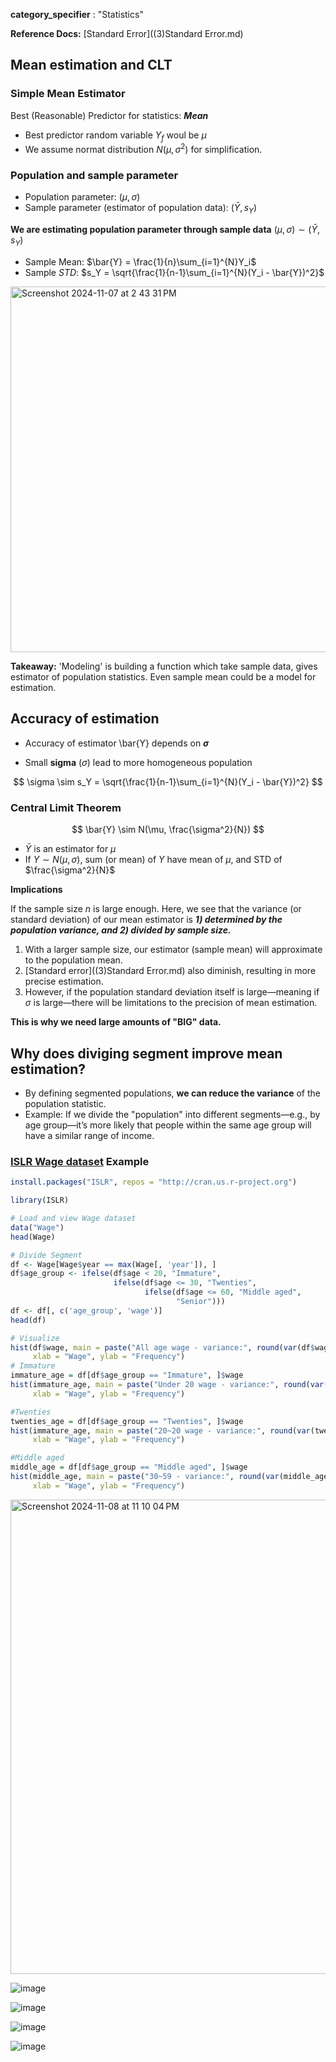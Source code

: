 **category_specifier** : "Statistics"

**Reference Docs:** [Standard Error]((3)Standard Error.md)

## Mean estimation and CLT

### Simple Mean Estimator

Best (Reasonable) Predictor for statistics: ***Mean***

* Best predictor random variable $Y_f$ woul be $\mu$
* We assume normat distribution $N(\mu, \sigma^2)$ for simplification.

### Population and sample parameter

* Population parameter: ($\mu, \sigma$)
* Sample parameter (estimator of population data):  ($\bar{Y}, s_Y$)

**We are estimating population parameter through sample data** $(\mu, \sigma) \sim (\bar{Y}, s_Y)$

* Sample Mean: $\bar{Y} = \frac{1}{n}\sum_{i=1}^{N}Y_i$
* Sample $STD$: $s_Y = \sqrt{\frac{1}{n-1}\sum_{i=1}^{N}(Y_i - \bar{Y})^2}$

<img width="585" alt="Screenshot 2024-11-07 at 2 43 31 PM" src="https://github.com/user-attachments/assets/be4dc335-990a-4d56-b239-89c898b4081d">

**Takeaway:** 'Modeling' is building a function which take sample data, gives estimator of population statistics. Even sample mean could be a model for estimation. 

## Accuracy of estimation

* Accuracy of estimator \bar{Y} depends on **$\sigma$**

- Small **sigma** ($\sigma$) lead to more homogeneous population

$$
\sigma \sim s_Y = \sqrt{\frac{1}{n-1}\sum_{i=1}^{N}(Y_i - \bar{Y})^2}
$$

### Central Limit Theorem

$$
\bar{Y} \sim N(\mu, \frac{\sigma^2}{N})
$$

* $\bar{Y}$ is an estimator for $\mu$
* If $Y \sim N(\mu, \sigma)$, sum (or mean) of $Y$ have mean of $\mu$, and $\text{STD}$ of $\frac{\sigma^2}{N}$

**Implications**

If the sample size $n$ is large enough. Here, we see that the variance (or standard deviation) of our mean estimator is ***1) determined by the population variance, and 2) divided by sample size.*** 

1. With a larger sample size, our estimator (sample mean) will approximate to the population mean.
2. [Standard error]((3)Standard Error.md) also diminish, resulting in more precise estimation.
3. However, if the population standard deviation itself is large—meaning if $\sigma$ is large—there will be limitations to the precision of mean estimation. 

 **This is why we need large amounts of "BIG" data.**

## Why does diviging segment improve mean estimation?

* By defining segmented populations, **we can reduce the variance** of the population statistic. 
* Example: If we divide the "population" into different segments—e.g., by age group—it’s more likely that people within the same age group will have a similar range of income.

###  [ISLR Wage dataset](https://rdrr.io/cran/ISLR/man/Wage.html) Example

~~~R
install.packages("ISLR", repos = "http://cran.us.r-project.org")

library(ISLR)

# Load and view Wage dataset
data("Wage")
head(Wage)

# Divide Segment
df <- Wage[Wage$year == max(Wage[, 'year']), ]
df$age_group <- ifelse(df$age < 20, "Immature",
                       ifelse(df$age <= 30, "Twenties",
                              ifelse(df$age <= 60, "Middle aged",
                                     "Senior")))
df <- df[, c('age_group', 'wage')]
head(df)

# Visualize
hist(df$wage, main = paste("All age wage - variance:", round(var(df$wage), 2)), 
     xlab = "Wage", ylab = "Frequency")
# Immature
immature_age = df[df$age_group == "Immature", ]$wage
hist(immature_age, main = paste("Under 20 wage - variance:", round(var(immature_age), 2)), 
     xlab = "Wage", ylab = "Frequency")

#Twenties
twenties_age = df[df$age_group == "Twenties", ]$wage
hist(immature_age, main = paste("20~20 wage - variance:", round(var(twenties_age), 2)), 
     xlab = "Wage", ylab = "Frequency")

#Middle aged
middle_age = df[df$age_group == "Middle aged", ]$wage
hist(middle_age, main = paste("30~59 - variance:", round(var(middle_age), 2)), 
     xlab = "Wage", ylab = "Frequency")
~~~

<img width="759" alt="Screenshot 2024-11-08 at 11 10 04 PM" src="https://github.com/user-attachments/assets/a3f8bed9-186d-4a13-b61a-bc4e434a4cdb">

![image](https://github.com/user-attachments/assets/093d19c1-0441-4003-a3af-aa7894e7d676)

![image](https://github.com/user-attachments/assets/a10789bb-2bf6-4630-a798-2c7b2ce69567)

![image](https://github.com/user-attachments/assets/0021c2bf-30e7-467e-82dc-2b15144f2ed0)

![image](https://github.com/user-attachments/assets/58c42d6e-ed25-4619-97fe-6626e7be730d)
